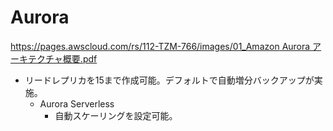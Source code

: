 # Aurora

[https://pages.awscloud.com/rs/112-TZM-766/images/01_Amazon Aurora アーキテクチャ概要.pdf](https://pages.awscloud.com/rs/112-TZM-766/images/01_Amazon%20Aurora%20%E3%82%A2%E3%83%BC%E3%82%AD%E3%83%86%E3%82%AF%E3%83%81%E3%83%A3%E6%A6%82%E8%A6%81.pdf)

- リードレプリカを15まで作成可能。デフォルトで自動増分バックアップが実施。
    - Aurora Serverless
        - 自動スケーリングを設定可能。